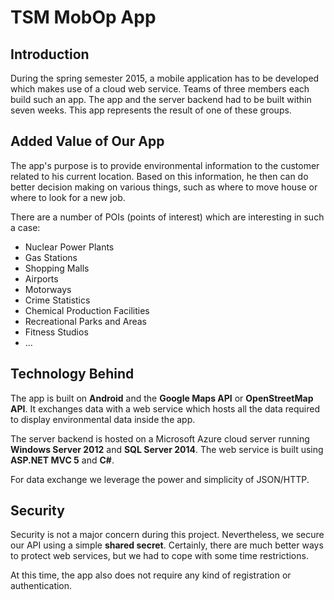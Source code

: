 # TSM MobOp App

## Introduction
During the spring semester 2015, a mobile application has to be developed which makes use of a cloud web service. Teams of three members each build such an app. The app and the server backend had to be built within seven weeks. This app represents the result of one of these groups.

## Added Value of Our App
The app's purpose is to provide environmental information to the customer related to his current location. Based on this information, he then can do better decision making on various things, such as where to move house or where to look for a new job.

There are a number of POIs (points of interest) which are interesting in such a case:

* Nuclear Power Plants
* Gas Stations
* Shopping Malls
* Airports
* Motorways
* Crime Statistics
* Chemical Production Facilities
* Recreational Parks and Areas
* Fitness Studios
* ...

## Technology Behind
The app is built on **Android** and the **Google Maps API** or **OpenStreetMap API**. It exchanges data with a web service which hosts all the data required to display environmental data inside the app.

The server backend is hosted on a Microsoft Azure cloud server running **Windows Server 2012** and **SQL Server 2014**. The web service is built using **ASP.NET MVC 5** and **C#**.

For data exchange we leverage the power and simplicity of JSON/HTTP.

## Security
Security is not a major concern during this project. Nevertheless, we secure our API using a simple **shared secret**. Certainly, there are much better ways to protect web services, but we had to cope with some time restrictions.

At this time, the app also does not require any kind of registration or authentication.
